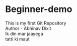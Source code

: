 # Beginner-demo
This is my first Git Repository
<br>
Author - Abhinav Dixit
<br>
Ik din mar jaayega
<br>
tatti ki maut
 

